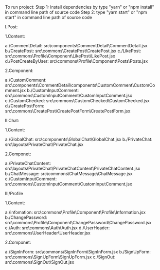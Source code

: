 To run project:
	Step 1: Install dependencies by type "yarn" or "npm install" in command line path of source code
	Step 2: type "yarn start" or "npm start" in command line path of source code

I.Post:

1.Content:

a./CommentDetail: src\components\CommentDetail\CommentDetail.jsx
b./CreatePost: src\commons\CreatePost\CreatePost.jsx
c./LikePost: src\commons\Profile\Component\LikePost\LikePost.jsx
d./PostCreateByUser: src\commons\Profile\Component\Posts\Posts.jsx

2.Component:

a./CustomComment: src\components\CommentDetail\components\CustomComment\CustomComment.jsx
b./CustomInputComment: src\commons\CustomInputComment\CustomInputComment.jsx
c./CustomChecked: src\commons\CustomChecked\CustomChecked.jsx
d./CreatePostForm: src\commons\CreatePost\CreatePostForm\CreatePostForm.jsx

II.Chat:

1.Content:

a./GlobalChat: src\components\GlobalChat\GlobalChat.jsx
b./PrivateChat: src\layouts\PrivateChat\PrivateChat.jsx

2.Componet:

a./PrivateChatContent: src\layouts\PrivateChat\PrivateChatContent\PrivateChatContent.jsx
b./ChatMessage: src\commons\ChatMessage\ChatMessage.jsx
c./CustomInputComment: src\commons\CustomInputComment\CustomInputComment.jsx

III/Profile

1.Content:

a./Infomation: src\commons\Profile\Component\Profile\Information.jsx
b./ChangePassword: src\commons\Profile\Component\ChangePassword\ChangePassword.jsx
c./Auth: src\commons\Auth\Auth.jsx
d./UserHeader: src\commons\UserHeader\UserHeader.jsx

2.Componet:

a./SignInForm: src\commons\SignInForm\SignInForm.jsx
b./SignUpForm: src\commons\SignUpForm\SignUpForm.jsx
c./SignOut: src\commons\SignOut\SignOut.jsx
